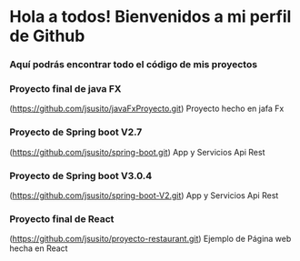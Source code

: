 # Hola a todos! Bienvenidos a mi perfil de Github

### Aquí podrás encontrar todo el código de mis proyectos

### Proyecto final de java FX 
(https://github.com/jsusito/javaFxProyecto.git) Proyecto hecho en jafa Fx

### Proyecto de Spring boot V2.7 
(https://github.com/jsusito/spring-boot.git) App y Servicios Api Rest

### Proyecto de Spring boot V3.0.4 
(https://github.com/jsusito/spring-boot-V2.git) App y Servicios Api Rest

### Proyecto final de React
(https://github.com/jsusito/proyecto-restaurant.git) Ejemplo de Página web hecha en React
